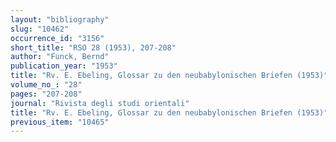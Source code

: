 ```yaml
---
layout: "bibliography"
slug: "10462"
occurrence_id: "3156"
short_title: "RSO 28 (1953), 207-208"
author: "Funck, Bernd"
publication_year: "1953"
title: "Rv. E. Ebeling, Glossar zu den neubabylonischen Briefen (1953)"
volume_no_: "28"
pages: "207-208"
journal: "Rivista degli studi orientali"
title: "Rv. E. Ebeling, Glossar zu den neubabylonischen Briefen (1953)"
previous_item: "10465"
---
```

